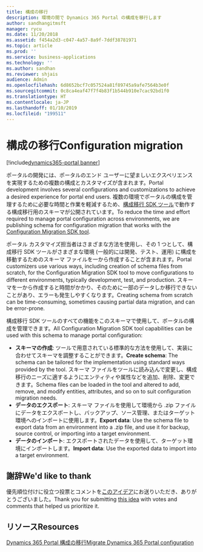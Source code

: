 ```yaml
---
title: 構成の移行
description: 環境の間で Dynamics 365 Portal の構成を移行します
author: sandhangitmsft
manager: rycu
ms.date: 11/20/2018
ms.assetid: f454a2d3-c047-4a57-8a9f-7ddf38781971
ms.topic: article
ms.prod: ''
ms.service: business-applications
ms.technology: ''
ms.author: sandhan
ms.reviewer: shjais
audience: Admin
ms.openlocfilehash: 6d8652bcf7c057524a81f89745a9afe7564b3e0f
ms.sourcegitcommit: 0c8ca4eaf47f7f4b83f1b544b910e7cac92bd1f0
ms.translationtype: HT
ms.contentlocale: ja-JP
ms.lasthandoff: 01/10/2019
ms.locfileid: "199511"
---
```

# <a name="configuration-migration"></a><span data-ttu-id="8158c-103">構成の移行</span><span class="sxs-lookup"><span data-stu-id="8158c-103">Configuration migration</span></span>

[!include[dynamics365-portal banner](../../includes/dynamics365-portal.md)]

<span data-ttu-id="8158c-104">ポータルの開発には、ポータルのエンド ユーザーに望ましいエクスペリエンスを実現するための複数の構成とカスタマイズが含まれます。</span><span class="sxs-lookup"><span data-stu-id="8158c-104">Portal development involves several configurations and customizations to achieve a desired experience for portal end users.</span></span> <span data-ttu-id="8158c-105">複数の環境でポータルの構成を管理するために必要な時間と作業を軽減するため、[構成移行 SDK ツール](https://technet.microsoft.com/library/dn647421.aspx)で動作する構成移行用のスキーマが公開されています。</span><span class="sxs-lookup"><span data-stu-id="8158c-105">To reduce the time and effort required to manage portal configuration across environments, we are publishing schema for configuration migration that works with the [Configuration Migration SDK tool](https://technet.microsoft.com/library/dn647421.aspx).</span></span>

<span data-ttu-id="8158c-106">ポータル カスタマイズ担当者はさまざまな方法を使用し、その 1 つとして、構成移行 SDK ツールがさまざまな環境 (一般的には開発、テスト、運用) に構成を移動するためのスキーマ ファイルを一から作成することが含まれます。</span><span class="sxs-lookup"><span data-stu-id="8158c-106">Portal customizers use various ways, including creation of schema files from scratch, for the Configuration Migration SDK tool to move configurations to different environments, typically development, test, and production.</span></span> <span data-ttu-id="8158c-107">スキーマを一から作成すると時間がかかり、そのために一部のデータしか移行できないことがあり、エラーも発生しやすくなります。</span><span class="sxs-lookup"><span data-stu-id="8158c-107">Creating schema from scratch can be time-consuming, sometimes causing partial data migration, and can be error-prone.</span></span>

<span data-ttu-id="8158c-108">構成移行 SDK ツールのすべての機能をこのスキーマで使用して、ポータルの構成を管理できます。</span><span class="sxs-lookup"><span data-stu-id="8158c-108">All Configuration Migration SDK tool capabilities can be used with this schema to manage portal configuration:</span></span>

 - <span data-ttu-id="8158c-109">**スキーマの作成**: ツールで用意されている標準的な方法を使用して、実装に合わせてスキーマを調整することができます。</span><span class="sxs-lookup"><span data-stu-id="8158c-109">**Create schema**: The schema can be tailored for the implementation using standard ways provided by the tool.</span></span> <span data-ttu-id="8158c-110">スキーマ ファイルをツールに読み込んで変更し、構成移行のニーズに適するようにエンティティや属性などを追加、削除、変更できます。</span><span class="sxs-lookup"><span data-stu-id="8158c-110">Schema files can be loaded in the tool and altered to add, remove, and modify entities, attributes, and so on to suit configuration migration needs.</span></span>
 - <span data-ttu-id="8158c-111">**データのエクスポート**: スキーマ ファイルを使用して環境から .zip ファイルにデータをエクスポートし、バックアップ、ソース管理、またはターゲット環境へのインポートに使用します。</span><span class="sxs-lookup"><span data-stu-id="8158c-111">**Export data**: Use the schema file to export data from an environment into a .zip file, and use it for backup, source control, or importing into a target environment.</span></span>
 - <span data-ttu-id="8158c-112">**データのインポート**: エクスポートされたデータを使用して、ターゲット環境にインポートします。</span><span class="sxs-lookup"><span data-stu-id="8158c-112">**Import data**: Use the exported data to import into a target environment.</span></span>


## <a name="wed-like-to-thank"></a><span data-ttu-id="8158c-113">謝辞</span><span class="sxs-lookup"><span data-stu-id="8158c-113">We'd like to thank</span></span>

<span data-ttu-id="8158c-114">優先順位付けに役立つ投票とコメントを[このアイデア](https://experience.dynamics.com/ideas/idea/?ideaid=b75ece29-1481-e611-80c1-00155d460f3c)にお送りいただき、ありがとうございました。</span><span class="sxs-lookup"><span data-stu-id="8158c-114">Thank you for submitting [this idea](https://experience.dynamics.com/ideas/idea/?ideaid=b75ece29-1481-e611-80c1-00155d460f3c) with votes and comments that helped us prioritize it.</span></span>

## <a name="resources"></a><span data-ttu-id="8158c-115">リソース</span><span class="sxs-lookup"><span data-stu-id="8158c-115">Resources</span></span>

[<span data-ttu-id="8158c-116">Dynamics 365 Portal 構成の移行</span><span class="sxs-lookup"><span data-stu-id="8158c-116">Migrate Dynamics 365 Portal configuration</span></span>](https://docs.microsoft.com/en-us/dynamics365/customer-engagement/portals/migrate-portal-configuration)
